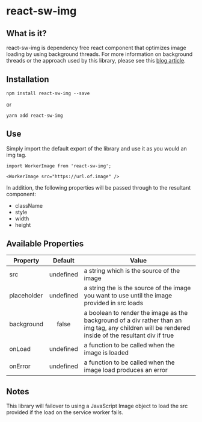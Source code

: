 # react-sw-img

## What is it?
react-sw-img is dependency free react component that optimizes image loading by using background threads. For more information on background threads or the approach used by this library, please see this [blog article](https://www.joshgretz.io/Fast-Image%20Loading%20for%20React).

## Installation
```
npm install react-sw-img --save
```

or

```
yarn add react-sw-img
```

## Use
Simply import the default export of the library and use it as you would an img tag.

```
import WorkerImage from 'react-sw-img';

<WorkerImage src="https://url.of.image" />
```

In addition, the following properties will be passed through to the resultant component:
* className
* style
* width
* height

## Available Properties
| Property        | Default           | Value  |
| ------------- |:-------------:| -----|
| src | undefined | a string which is the source of the image |
| placeholder | undefined | a string the is the source of the image you want to use until the image provided in src loads |
| background | false | a boolean to render the image as the background of a div rather than an img tag, any children will be rendered inside of the resultant div if true|
| onLoad | undefined | a function to be called when the image is loaded |
| onError | undefined | a function to be called when the image load produces an error |

## Notes
This library will failover to using a JavaScript Image object to load the src provided if the load on the service worker fails.